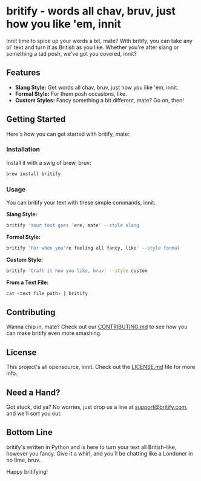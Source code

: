 # britify - words all chav, bruv, just how you like 'em, innit

Innit time to spice up your words a bit, mate? With britify, you can take any ol' text and turn it as British as you like. Whether you're after slang or something a tad posh, we've got you covered, innit?

## Features

- **Slang Style:** Get words all chav, bruv, just how you like 'em, innit.
- **Formal Style:** For them posh occasions, like.
- **Custom Styles:** Fancy something a bit different, mate? Go on, then!

## Getting Started

Here's how you can get started with britify, mate:

### Installation

Install it with a swig of brew, bruv:

```bash
brew install britify
```

### Usage

You can britify your text with these simple commands, innit:

**Slang Style:**

```bash
britify 'Your text goes 'ere, mate' --style slang
```

**Formal Style:**

```bash
britify 'For when you're feeling all fancy, like' --style formal
```

**Custom Style:**

```bash
britify 'Craft it how you like, bruv' --style custom
```

**From a Text File:**

```bash
cat <text file path> | britify
```

## Contributing

Wanna chip in, mate? Check out our [CONTRIBUTING.md](CONTRIBUTING.md) to see how you can make britify even more smashing.

## License

This project's all opensource, innit. Check out the [LICENSE.md](LICENSE.md) file for more info.

## Need a Hand?

Got stuck, did ya? No worries, just drop us a line at [support@britify.com](mailto:support@britify.com), and we'll sort you out.

## Bottom Line

britify's written in Python and is here to turn your text all British-like, however you fancy. Give it a whirl, and you'll be chatting like a Londoner in no time, bruv.

Happy britifying!
